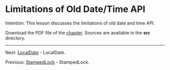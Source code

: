 # Limitations of Old Date/Time API

Intention: This lesson discusses the limitations of old date and time API.

Download the PDF file of the [chapter](chapter_31.pdf). Sources are available in the <b>src</b> directory. 

<hr>

Next: [LocalDate](chapter_32.md "LocalDate") - LocalDate.

Previous: [StampedLock](chapter_30.md "StampedLock") - StampedLock.
